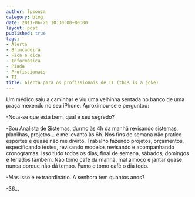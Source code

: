 ```yaml
---
author: lpsouza
category: blog
date: 2011-06-26 10:30:00+00:00
layout: post
published: true
tags:
- Alerta
- Brincadeira
- Fica a dica
- Informática
- Piada
- Profissionais
- TI
title: Alerta para os profissionais de TI (this is a joke)
---
```


Um médico saiu a caminhar e viu uma velhinha sentada no banco de uma praça mexendo no seu iPhone. Aproximou-se e perguntou:

-Nota-se que está bem, qual é seu segredo?

-Sou Analista de Sistemas, durmo às 4h da manhã revisando sistemas, planilhas, projetos... e me levanto às 6h. Nos fins de semana não pratico esportes e quase não me divirto. Trabalho fazendo projetos, orçamentos, especificando testes, revisando modelos revisando e acompanhando cronogramas. Isso tudo todos os dias, final de semana, sábados, domingos e feriados também. Não tomo café da manhã, mal almoço e jantar quase nunca porque não dá tempo. Fumo e tomo café o dia todo.

-Mas isso é extraordinário. A senhora tem quantos anos?

-36...